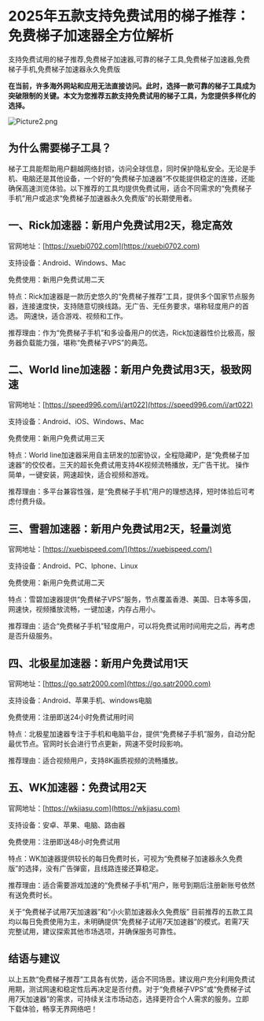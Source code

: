# 2025年五款支持免费试用的梯子推荐：免费梯子加速器全方位解析
支持免费试用的梯子推荐,免费梯子加速器,可靠的梯子工具,免费梯子加速器,免费梯子手机,免费梯子加速器永久免费版

**在当前，许多海外网站和应用无法直接访问。此时，选择一款可靠的梯子工具成为突破限制的关键。本文为您推荐五款支持免费试用的梯子工具，为您提供多样化的选择。**

![Picture2.png](https://p.inari.site/usr/795/67d7a8768dd7e.png)

## 为什么需要梯子工具？
梯子工具能帮助用户翻越网络封锁，访问全球信息，同时保护隐私安全。无论是手机、电脑还是其他设备，一个好的“免费梯子加速器”不仅能提供稳定的连接，还能确保高速浏览体验。以下推荐的工具均提供免费试用，适合不同需求的“免费梯子手机”用户或追求“免费梯子加速器永久免费版”的长期使用者。

## 一、Rick加速器：新用户免费试用2天，稳定高效
官网地址：[https://xuebi0702.com](https://xuebi0702.com)

支持设备：Android、Windows、Mac

免费使用：新用户免费试用二天

特点：Rick加速器是一款历史悠久的“免费梯子推荐”工具，提供多个国家节点服务器，连接速度快，支持随意切换线路。无广告、无任务要求，堪称轻度用户的首选。 网速快，适合游戏、视频和工作。

推荐理由：作为“免费梯子手机”和多设备用户的优选，Rick加速器性价比极高，服务器负载能力强，堪称“免费梯子VPS”的典范。

## 二、World line加速器：新用户免费试用3天，极致网速
官网地址：[https://speed996.com/i/art022](https://speed996.com/i/art022)

支持设备：Android、iOS、Windows、Mac

免费使用：新用户免费试用三天

特点：World line加速器采用自主研发的加密协议，全程隐藏IP，是“免费梯子加速器”的佼佼者。三天的超长免费试用支持4K视频流畅播放，无广告干扰。 操作简单，一键安装，网速超快，适合视频和游戏。

推荐理由：多平台兼容性强，是“免费梯子手机”用户的理想选择，短时体验后可考虑付费升级。

## 三、雪碧加速器：新用户免费试用2天，轻量浏览
官网地址：[https://xuebispeed.com/](https://xuebispeed.com/)

支持设备：Android、PC、Iphone、Linux

免费使用：新用户免费试用二天

特点：雪碧加速器提供“免费梯子VPS”服务，节点覆盖香港、美国、日本等多国，网速快，视频播放流畅，一键加速，内存占用小。

推荐理由：适合“免费梯子手机”轻度用户，可以将免费试用时间用完之后，再考虑是否升级服务。

## 四、北极星加速器：新用户免费试用1天
官网地址：[https://go.satr2000.com](https://go.satr2000.com)

支持设备：Android、苹果手机、windows电脑

免费使用：注册即送24小时免费试用时间

特点：北极星加速器专注于手机和电脑平台，提供“免费梯子手机”服务，自动分配最优节点。官网时长会进行节点更新，网速不受时段影响。 

推荐理由：适合视频用户，支持8K画质视频的流畅播放。

## 五、WK加速器：免费试用2天
官网地址：[https://wkjiasu.com](https://wkjiasu.com)

支持设备：安卓、苹果、电脑、路由器

免费使用：注册即送48小时免费试用

特点：WK加速器提供较长的每日免费时长，可视为“免费梯子加速器永久免费版”的选择，没有广告弹窗，且线路连接还算稳定。 

推荐理由：适合需要游戏加速的“免费梯子手机”用户，账号到期后注册新账号依然有送免费时长。

关于“免费梯子试用7天加速器”和“小火箭加速器永久免费版”
目前推荐的五款工具均以每日免费使用为主，未明确提供“免费梯子试用7天加速器”的模式。若需7天完整试用，建议探索其他市场选项，并确保服务可靠性。

## 结语与建议
以上五款“免费梯子推荐”工具各有优势，适合不同场景。建议用户充分利用免费试用期，测试网速和稳定性后再决定是否付费。对于“免费梯子VPS”或“免费梯子试用7天加速器”的需求，可持续关注市场动态，选择更符合个人需求的服务。立即下载体验，畅享无界网络吧！
